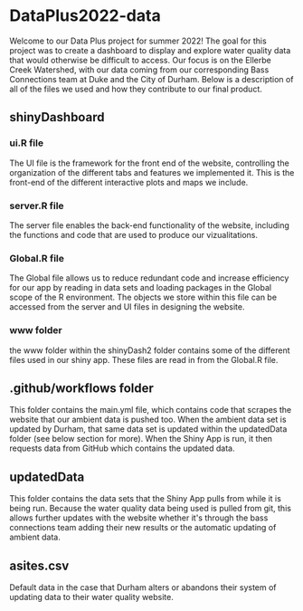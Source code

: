 # DataPlus2022-data
Welcome to our Data Plus project for summer 2022! The goal for this project was to create a dashboard to display and explore water quality data that would otherwise be difficult to access. Our focus is on the Ellerbe Creek Watershed, with our data coming from our corresponding Bass Connections team at Duke and the City of Durham. Below is a description of all of the files we used and how they contribute to our final product.

## shinyDashboard
### ui.R file
The UI file is the framework for the front end of the website, controlling the organization of the different tabs and features we implemented it. This is the front-end of the different interactive plots and maps we include.

### server.R file
The server file enables the back-end functionality of the website, including the functions and code that are used to produce our vizualitations. 

### Global.R file
The Global file allows us to reduce redundant code and increase efficiency for our app by reading in data sets and loading packages in the Global scope of the R environment. The objects we store within this file can be accessed from the server and UI files in designing the website.  

### www folder
the www folder within the shinyDash2 folder contains some of the different files used in our shiny app. These files are read in from the Global.R file.

## .github/workflows folder
This folder contains the main.yml file, which contains code that scrapes the website that our ambient data is pushed too. When the ambient data set is updated by Durham, that same data set is updated within the updatedData folder (see below section for more). When the Shiny App is run, it then requests data from GitHub which contains the updated data. 

## updatedData
This folder contains the data sets that the Shiny App pulls from while it is being run. Because the water quality data being used is pulled from git, this allows further updates with the website whether it's through the bass connections team adding their new results or the automatic updating of ambient data. 

## asites.csv
Default data in the case that Durham alters or abandons their system of updating data to their water quality website.

